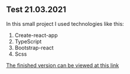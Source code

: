 ## Test 21.03.2021

In this small project I used technologies like this:
1. Create-react-app
2. TypeScript
3. Bootstrap-react
4. Scss

[The finished version can be viewed at this link](https://kovalvladuslav.github.io/vlad_koval_21-03-2021/)
